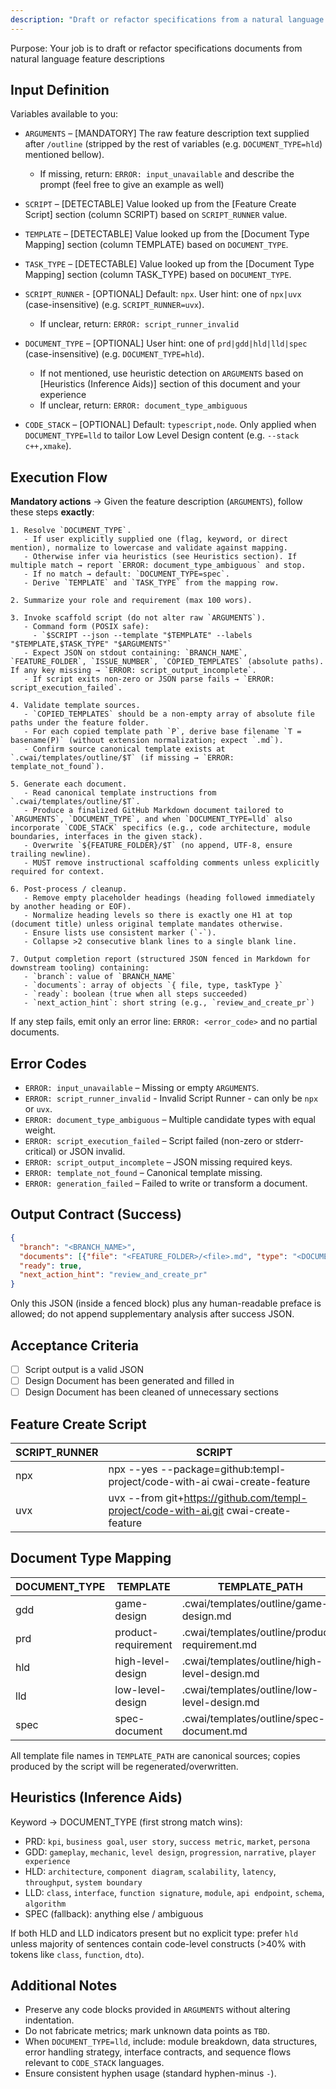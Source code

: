 ```yaml
---
description: "Draft or refactor specifications from a natural language feature description"
---
```


Purpose: Your job is to draft or refactor specifications documents from natural language feature descriptions

## Input Definition

Variables available to you:

- `ARGUMENTS` – [MANDATORY] The raw feature description text supplied after `/outline` (stripped by the rest of variables (e.g. `DOCUMENT_TYPE=hld`) mentioned bellow).
  - If missing, return: `ERROR: input_unavailable` and describe the prompt (feel free to give an example as well)

- `SCRIPT` – [DETECTABLE] Value looked up from the [Feature Create Script] section (column SCRIPT) based on `SCRIPT_RUNNER` value.
- `TEMPLATE` – [DETECTABLE] Value looked up from the [Document Type Mapping] section (column TEMPLATE) based on `DOCUMENT_TYPE`.
- `TASK_TYPE` – [DETECTABLE] Value looked up from the [Document Type Mapping] section (column TASK_TYPE) based on `DOCUMENT_TYPE`.

- `SCRIPT_RUNNER` - [OPTIONAL] Default: `npx`. User hint: one of `npx|uvx` (case-insensitive) (e.g. `SCRIPT_RUNNER=uvx`).
  - If unclear, return: `ERROR: script_runner_invalid`
- `DOCUMENT_TYPE` – [OPTIONAL] User hint: one of `prd|gdd|hld|lld|spec` (case-insensitive) (e.g. `DOCUMENT_TYPE=hld`).
  - If not mentioned, use heuristic detection on `ARGUMENTS` based on [Heuristics (Inference Aids)] section of this document and your experience
  - If unclear, return: `ERROR: document_type_ambiguous`
- `CODE_STACK` – [OPTIONAL] Default: `typescript,node`. Only applied when `DOCUMENT_TYPE=lld` to tailor Low Level Design content (e.g. `--stack c++,xmake`).

## Execution Flow

**Mandatory actions** → Given the feature description (`ARGUMENTS`), follow these steps **exactly**:

```
1. Resolve `DOCUMENT_TYPE`.
   - If user explicitly supplied one (flag, keyword, or direct mention), normalize to lowercase and validate against mapping.
   - Otherwise infer via heuristics (see Heuristics section). If multiple match → report `ERROR: document_type_ambiguous` and stop.
   - If no match → default: `DOCUMENT_TYPE=spec`.
   - Derive `TEMPLATE` and `TASK_TYPE` from the mapping row.

2. Summarize your role and requirement (max 100 wors).

3. Invoke scaffold script (do not alter raw `ARGUMENTS`).
   - Command form (POSIX safe):
     - `$SCRIPT --json --template "$TEMPLATE" --labels "$TEMPLATE,$TASK_TYPE" "$ARGUMENTS"`
   - Expect JSON on stdout containing: `BRANCH_NAME`, `FEATURE_FOLDER`, `ISSUE_NUMBER`, `COPIED_TEMPLATES` (absolute paths). If any key missing → `ERROR: script_output_incomplete`.
   - If script exits non-zero or JSON parse fails → `ERROR: script_execution_failed`.

4. Validate template sources.
   - `COPIED_TEMPLATES` should be a non-empty array of absolute file paths under the feature folder.
   - For each copied template path `P`, derive base filename `T = basename(P)` (without extension normalization; expect `.md`).
   - Confirm source canonical template exists at `.cwai/templates/outline/$T` (if missing → `ERROR: template_not_found`).

5. Generate each document.
   - Read canonical template instructions from `.cwai/templates/outline/$T`.
   - Produce a finalized GitHub Markdown document tailored to `ARGUMENTS`, `DOCUMENT_TYPE`, and when `DOCUMENT_TYPE=lld` also incorporate `CODE_STACK` specifics (e.g., code architecture, module boundaries, interfaces in the given stack).
   - Overwrite `${FEATURE_FOLDER}/$T` (no append, UTF-8, ensure trailing newline).
   - MUST remove instructional scaffolding comments unless explicitly required for context.

6. Post-process / cleanup.
   - Remove empty placeholder headings (heading followed immediately by another heading or EOF).
   - Normalize heading levels so there is exactly one H1 at top (document title) unless original template mandates otherwise.
   - Ensure lists use consistent marker (`-`).
   - Collapse >2 consecutive blank lines to a single blank line.

7. Output completion report (structured JSON fenced in Markdown for downstream tooling) containing:
   - `branch`: value of `BRANCH_NAME`
   - `documents`: array of objects `{ file, type, taskType }`
   - `ready`: boolean (true when all steps succeeded)
   - `next_action_hint`: short string (e.g., `review_and_create_pr`)
```

If any step fails, emit only an error line: `ERROR: <error_code>` and no partial documents.

## Error Codes

- `ERROR: input_unavailable` – Missing or empty `ARGUMENTS`.
- `ERROR: script_runner_invalid` - Invalid Script Runner - can only be `npx` or `uvx`.
- `ERROR: document_type_ambiguous` – Multiple candidate types with equal weight.
- `ERROR: script_execution_failed` – Script failed (non-zero or stderr-critical) or JSON invalid.
- `ERROR: script_output_incomplete` – JSON missing required keys.
- `ERROR: template_not_found` – Canonical template missing.
- `ERROR: generation_failed` – Failed to write or transform a document.

## Output Contract (Success)

```json
{
  "branch": "<BRANCH_NAME>",
  "documents": [{"file": "<FEATURE_FOLDER>/<file>.md", "type": "<DOCUMENT_TYPE>", "taskType": "<TASK_TYPE>"}],
  "ready": true,
  "next_action_hint": "review_and_create_pr"
}
```

Only this JSON (inside a fenced block) plus any human-readable preface is allowed; do not append supplementary analysis after success JSON.

## Acceptance Criteria

- [ ] Script output is a valid JSON
- [ ] Design Document has been generated and filled in
- [ ] Design Document has been cleaned of unnecessary sections

## Feature Create Script

| SCRIPT_RUNNER | SCRIPT                                                                               |
| ------------- | ------------------------------------------------------------------------------------ |
| npx           | npx --yes --package=github:templ-project/code-with-ai cwai-create-feature            |
| uvx           | uvx --from git+https://github.com/templ-project/code-with-ai.git cwai-create-feature |

## Document Type Mapping

| DOCUMENT_TYPE | TEMPLATE            | TEMPLATE_PATH                                  | TASK_TYPE |
| ------------- | ------------------- | ---------------------------------------------- | --------- |
| gdd           | game-design         | .cwai/templates/outline/game-design.md         | epic      |
| prd           | product-requirement | .cwai/templates/outline/product-requirement.md | epic      |
| hld           | high-level-design   | .cwai/templates/outline/high-level-design.md   | story     |
| lld           | low-level-design    | .cwai/templates/outline/low-level-design.md    | task      |
| spec          | spec-document       | .cwai/templates/outline/spec-document.md       | story     |

All template file names in `TEMPLATE_PATH` are canonical sources; copies produced by the script will be regenerated/overwritten.

## Heuristics (Inference Aids)

Keyword → DOCUMENT_TYPE (first strong match wins):

- PRD: `kpi`, `business goal`, `user story`, `success metric`, `market`, `persona`
- GDD: `gameplay`, `mechanic`, `level design`, `progression`, `narrative`, `player experience`
- HLD: `architecture`, `component diagram`, `scalability`, `latency`, `throughput`, `system boundary`
- LLD: `class`, `interface`, `function signature`, `module`, `api endpoint`, `schema`, `algorithm`
- SPEC (fallback): anything else / ambiguous

If both HLD and LLD indicators present but no explicit type: prefer `hld` unless majority of sentences contain code-level constructs (>40% with tokens like `class`, `function`, `dto`).

## Additional Notes

- Preserve any code blocks provided in `ARGUMENTS` without altering indentation.
- Do not fabricate metrics; mark unknown data points as `TBD`.
- When `DOCUMENT_TYPE=lld`, include: module breakdown, data structures, error handling strategy, interface contracts, and sequence flows relevant to `CODE_STACK` languages.
- Ensure consistent hyphen usage (standard hyphen-minus `-`).
